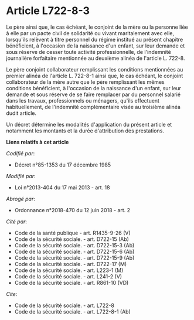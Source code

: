 # Article L722-8-3

Le père ainsi que, le cas échéant, le conjoint de la mère ou la personne liée à elle par un pacte civil de solidarité ou
vivant maritalement avec elle, lorsqu'ils relèvent à titre personnel du régime institué au présent chapitre bénéficient, à
l'occasion de la naissance d'un enfant, sur leur demande et sous réserve de cesser toute activité professionnelle, de
l'indemnité journalière forfaitaire mentionnée au deuxième alinéa de l'article L. 722-8. 

Le père conjoint collaborateur remplissant les conditions mentionnées au premier alinéa de l'article L. 722-8-1 ainsi que, le
cas échéant, le conjoint collaborateur de la mère autre que le père remplissant les mêmes conditions bénéficient, à
l'occasion de la naissance d'un enfant, sur leur demande et sous réserve de se faire remplacer par du personnel salarié dans
les travaux, professionnels ou ménagers, qu'ils effectuent habituellement, de l'indemnité complémentaire visée au troisième
alinéa dudit article. 

Un décret détermine les modalités d'application du présent article et notamment les montants et la durée d'attribution des
prestations.

**Liens relatifs à cet article**

_Codifié par_:

  - Décret n°85-1353 du 17 décembre 1985

_Modifié par_:

  - Loi n°2013-404 du 17 mai 2013 - art. 18

_Abrogé par_:

  - Ordonnance n°2018-470 du 12 juin 2018 - art. 2

_Cité par_:

  - Code de la santé publique - art. R1435-9-26 (V)
  - Code de la sécurité sociale. - art. D722-15 (Ab)
  - Code de la sécurité sociale. - art. D722-15-3 (Ab)
  - Code de la sécurité sociale. - art. D722-15-6 (Ab)
  - Code de la sécurité sociale. - art. D722-15-9 (Ab)
  - Code de la sécurité sociale. - art. D722-17 (M)
  - Code de la sécurité sociale. - art. L223-1 (M)
  - Code de la sécurité sociale. - art. L241-2 (V)
  - Code de la sécurité sociale. - art. R861-10 (VD)

_Cite_:

  - Code de la sécurité sociale. - art. L722-8
  - Code de la sécurité sociale. - art. L722-8-1 (Ab)

